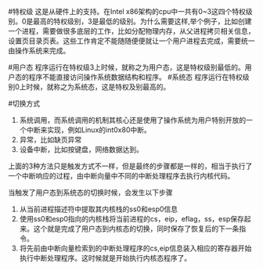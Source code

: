 #特权级
这是从硬件上的支持。在Intel x86架构的cpu中一共有0~3这四个特权级别。0是最高的特权级别，3是最低的级别。为什么需要这样,举个例子，比如创建一个进程，需要做很多底层的工作，比如分配物理内存，从父进程拷贝相关信息，设置页目录页表。这些工作肯定不能随随便便就让一个用户进程去完成，需要统一由操作系统来完成。

#用户态
程序运行在特权级3上时候，就称之为用户态，这是特权级别最低的。用户态的程序不能直接访问操作系统数据结构和程序。
#系统态
程序运行在特权级别0上时候，就称之为系统态，这是特权及别最高的。

#切换方式
1. 系统调用，而系统调用的机制其核心还是使用了操作系统为用户特别开放的一个中断来实现，例如Linux的int0x80中断。
2. 异常，比如缺页异常
3. 设备中断，比如按键盘，网络数据达到。

上面的3种方法只是触发方式不一样，但是最终的步骤都是一样的，相当于执行了一个中断响应的过程，由中断向量中不同的中断处理程序去执行内核代码。

当触发了用户态到系统态的切换时候，会发生以下步骤
1. 从当前进程描述符中提取其内核栈的ss0和esp0信息
2. 使用ss0和esp0指向的内核栈将当前进程的cs，eip，eflag，ss，esp保存起来。这个就是完成了用户态到内核态的切换，同时保存了恢复后的下一条指令。
3. 将先前由中断向量检索到的中断处理程序的cs,eip信息装入相应的寄存器开始执行中断处理程序。这时候就是开始执行内核态程序了。
